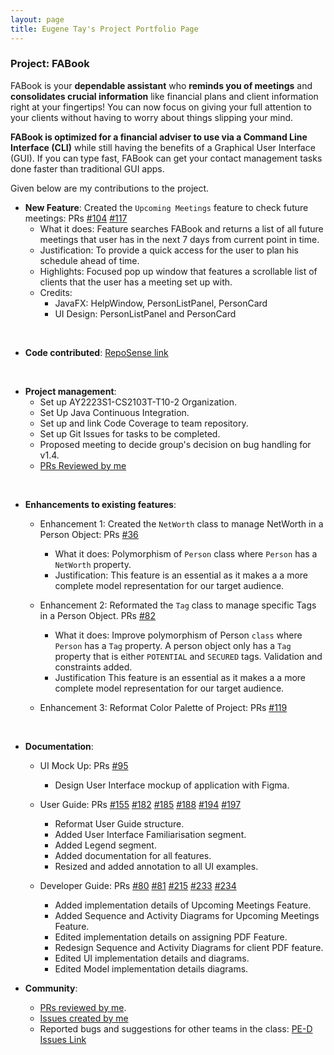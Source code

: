 ```yaml
---
layout: page
title: Eugene Tay's Project Portfolio Page
---
```


### Project: FABook

FABook is your **dependable assistant** who **reminds you of meetings** and **consolidates crucial information** like financial plans and client information right at your fingertips! You can now focus on giving your full attention to your clients without having to worry about things slipping your mind.

**FABook is optimized for a financial adviser to use via a Command Line Interface (CLI)** while still having the benefits of a Graphical User Interface (GUI). If you can type fast, FABook can get your contact management tasks done faster than traditional GUI apps.

Given below are my contributions to the project.

* **New Feature**: Created the `Upcoming Meetings` feature to check future meetings: PRs [#104](https://github.com/AY2223S1-CS2103T-T10-2/tp/pull/104) [#117](https://github.com/AY2223S1-CS2103T-T10-2/tp/pull/117)
    * What it does: Feature searches FABook and returns a list of all future meetings that user has in the next 7 days from current point in time.
    * Justification: To provide a quick access for the user to plan his schedule ahead of time.
    * Highlights: Focused pop up window that features a scrollable list of clients that the user has a meeting set up with.
    * Credits:
      * JavaFX: HelpWindow, PersonListPanel, PersonCard
      * UI Design: PersonListPanel and PersonCard
<br>

* **Code contributed**: [RepoSense link](https://nus-cs2103-ay2223s1.github.io/tp-dashboard/?search=eugenetayyj&breakdown=true&sort=groupTitle&sortWithin=title&since=2022-09-16&timeframe=commit&mergegroup=&groupSelect=groupByRepos&checkedFileTypes=docs~functional-code~test-code~other)
<br>

* **Project management**:
    * Set up AY2223S1-CS2103T-T10-2 Organization.
    * Set Up Java Continuous Integration.
    * Set up and link Code Coverage to team repository.
    * Set up Git Issues for tasks to be completed.
    * Proposed meeting to decide group's decision on bug handling for v1.4.
    * [PRs Reviewed by me](https://github.com/AY2223S1-CS2103T-T10-2/tp/pulls?q=is%3Apr+reviewed-by%3Aeugenetayyj)
<br>

* **Enhancements to existing features**:
  * Enhancement 1: Created the `NetWorth` class to manage NetWorth in a Person Object: PRs [#36](https://github.com/AY2223S1-CS2103T-T10-2/tp/pull/36)
    * What it does: Polymorphism of `Person` class where `Person` has a `NetWorth` property.
    * Justification: This feature is an essential as it makes a a more complete model representation for our target audience.

  * Enhancement 2: Reformated the `Tag` class to manage specific Tags in a Person Object. PRs [#82](https://github.com/AY2223S1-CS2103T-T10-2/tp/pull/82)
    * What it does: Improve polymorphism of Person `class` where `Person` has a `Tag` property. A person object 
    only has a `Tag` property that is either `POTENTIAL` and `SECURED` tags. Validation and constraints added.
    * Justification This feature is an essential as it makes a a more complete model representation for our target audience.

  * Enhancement 3: Reformat Color Palette of Project: PRs [#119](https://github.com/AY2223S1-CS2103T-T10-2/tp/pull/119)
<br>

* **Documentation**:
    * UI Mock Up: PRs [#95](https://github.com/AY2223S1-CS2103T-T10-2/tp/pull/95)
      * Design User Interface mockup of application with Figma.
    * User Guide: PRs [#155](https://github.com/AY2223S1-CS2103T-T10-2/tp/pull/155) [#182](https://github.com/AY2223S1-CS2103T-T10-2/tp/pull/182) [#185](https://github.com/AY2223S1-CS2103T-T10-2/tp/pull/185) [#188](https://github.com/AY2223S1-CS2103T-T10-2/tp/pull/188) [#194](https://github.com/AY2223S1-CS2103T-T10-2/tp/pull/194) [#197](https://github.com/AY2223S1-CS2103T-T10-2/tp/pull/197)
      * Reformat User Guide structure.
      * Added User Interface Familiarisation segment.
      * Added Legend segment.
      * Added documentation for all features.
      * Resized and added annotation to all UI examples.

    * Developer Guide: PRs [#80](https://github.com/AY2223S1-CS2103T-T10-2/tp/pull/80) [#81](https://github.com/AY2223S1-CS2103T-T10-2/tp/pull/81) [#215](https://github.com/AY2223S1-CS2103T-T10-2/tp/pull/215) [#233](https://github.com/AY2223S1-CS2103T-T10-2/tp/pull/233) [#234](https://github.com/AY2223S1-CS2103T-T10-2/tp/pull/234)
      * Added implementation details of Upcoming Meetings Feature.
      * Added Sequence and Activity Diagrams for Upcoming Meetings Feature.
      * Edited implementation details on assigning PDF Feature.
      * Redesign Sequence and Activity Diagrams for client PDF feature.
      * Edited UI implementation details and diagrams.
      * Edited Model implementation details diagrams.

 * **Community**:
    * [PRs reviewed by me](https://github.com/AY2223S1-CS2103T-T10-2/tp/pulls?q=commenter%3Aeugenetayyj).
    * [Issues created by me](https://github.com/AY2223S1-CS2103T-T10-2/tp/issues?q=is%3Aissue+author%3Aeugenetayyj)
    * Reported bugs and suggestions for other teams in the class: [PE-D Issues Link](https://github.com/eugenetayyj/ped/issues)
